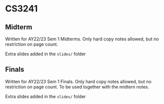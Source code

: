 # CS3241

## Midterm

Written for AY22/23 Sem 1 Midterms. Only hard copy notes allowed, but no restriction on page count.

Extra slides added in the `slides/` folder

## Finals

Written for AY22/23 Sem 1 Finals. Only hard copy notes allowed, but no restriction on page count. To be used together with the midtern notes.

Extra slides added in the `slides/` folder
